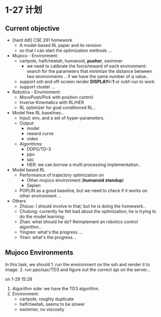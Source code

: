 # 1-27 计划

## Current objective

- [hard ddl] CSE 291 homework
    - A model-based RL paper and its revision 
    - so that I can start the optimization methods ...
- Mujoco - Environment:
    - cartpole, halfcheetah, humanoid, __pusher__, swimmer
        - we need to calibrate the force/reward of each environment: search for the parameters that minimize the distance between two environments .. if we have the same number of q value..
    - support ssh and off-screen render __DISPLAY=:1__ or xvbf-run to work
    - support cluster ...
- Robotics - Environment:
    - MovoPush/Pick with position control
    - Inverse Kinematics with RL/HER
    - RL optimizer for goal conditioned RL..
- Model free RL baselines...
    - Input: env, and a set of hyper-parameters.
    - Output:
        - model
        - reward curve
        - video
    - Algorithms:
        - DDPG/TD-3
        - ppo
        - sac
        - HER: we can borrow a multi processing implementation.. 
- Model based RL
    - Performance of trajectory optimization on
        - Other mujoco environment (__humanoid standup__)
        - Sapien
    - POPLIN as a good baseline, but we need to check if it works on other environment ...
- Others
    - Zhizuo: I should involve in that; but he is doing the homework..
    - Chutong: currently he felt bad about the optimization; he is trying to do the model learning.
    - Zhan: what should he do? Reimplement an robotics control algorithm..
    - Yingren: what's the progress ...
    - Yiran: what's the progress...


## Mujoco Environments
In this task, we should 1. run the environment on the ssh and render it to image. 2. run ppo/sac/TD3 and figure out the correct api on the server...

on 1-29 15:28
1. Algorithm side: we have the TD3 algorithm.
2. Environment:
    - cartpole, roughly duplicate
    - halfcheetah, seems to be slower
    - swimmer, no viscosity
